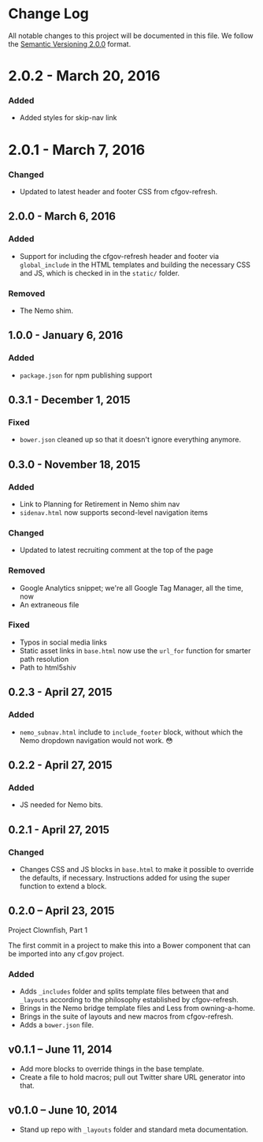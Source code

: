 # Change Log

All notable changes to this project will be documented in this file.
We follow the [Semantic Versioning 2.0.0](http://semver.org/) format.

# 2.0.2 - March 20, 2016

### Added
- Added styles for skip-nav link


# 2.0.1 - March 7, 2016

### Changed
- Updated to latest header and footer CSS from cfgov-refresh.


## 2.0.0 - March 6, 2016

### Added
- Support for including the cfgov-refresh header and footer via `global_include`
  in the HTML templates and building the necessary CSS and JS,
  which is checked in in the `static/` folder.

### Removed
- The Nemo shim.


## 1.0.0 - January 6, 2016

### Added
- `package.json` for npm publishing support


## 0.3.1 - December 1, 2015

### Fixed
- `bower.json` cleaned up so that it doesn't ignore everything anymore.


## 0.3.0 - November 18, 2015

### Added
- Link to Planning for Retirement in Nemo shim nav
- `sidenav.html` now supports second-level navigation items

### Changed
- Updated to latest recruiting comment at the top of the page

### Removed
- Google Analytics snippet; we're all Google Tag Manager, all the time, now
- An extraneous file

### Fixed
- Typos in social media links
- Static asset links in `base.html` now use the `url_for` function for
  smarter path resolution
- Path to html5shiv


## 0.2.3 - April 27, 2015

### Added
- `nemo_subnav.html` include to `include_footer` block, without which the
  Nemo dropdown navigation would not work. :flushed:


## 0.2.2 - April 27, 2015

### Added
- JS needed for Nemo bits.


## 0.2.1 - April 27, 2015

### Changed
- Changes CSS and JS blocks in `base.html` to make it possible to
  override the defaults, if necessary.
  Instructions added for using the super function to extend a block.


## 0.2.0 – April 23, 2015

Project Clownfish, Part 1

The first commit in a project to make this into a Bower component that
can be imported into any cf.gov project.

### Added
- Adds `_includes` folder and splits template files between that and
  `_layouts` according to the philosophy established by cfgov-refresh.
- Brings in the Nemo bridge template files and Less from owning-a-home.
- Brings in the suite of layouts and new macros from cfgov-refresh.
- Adds a `bower.json` file.


## v0.1.1 – June 11, 2014

- Add more blocks to override things in the base template.
- Create a file to hold macros; pull out Twitter share URL generator into that.


## v0.1.0 – June 10, 2014

- Stand up repo with `_layouts` folder and standard meta documentation.
